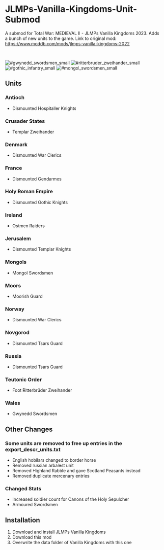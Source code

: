 # JLMPs-Vanilla-Kingdoms-Unit-Submod
A submod for Total War: MEDIEVAL II - JLMPs Vanilla Kingdoms 2023. Adds a bunch of new units to the game.
Link to original mod: https://www.moddb.com/mods/jlmps-vanilla-kingdoms-2022

<br>

![#gwynedd_swordsmen_small](https://github.com/rubenvanw/JLMPs-Vanilla-Kingdoms-Unit-Submod/assets/31618811/bf937596-e03a-4ad0-8eb6-a50d4aae5701)
![#ritterbruder_zweihander_small](https://github.com/rubenvanw/JLMPs-Vanilla-Kingdoms-Unit-Submod/assets/31618811/01cd808d-44aa-4edc-a430-af5804660576)
![#gothic_infantry_small](https://github.com/rubenvanw/JLMPs-Vanilla-Kingdoms-Unit-Submod/assets/31618811/944b8963-809c-4adc-820e-d3ae5bcf0bf6)
![#mongol_swordsmen_small](https://github.com/rubenvanw/JLMPs-Vanilla-Kingdoms-Unit-Submod/assets/31618811/7e74cba0-3991-44e7-bf28-4e26db04566c)

## Units

### Antioch
- Dismounted Hospitaller Knights
### Crusader States
- Templar Zweihander
### Denmark
- Dismounted War Clerics
### France
- Dismounted Gendarmes
### Holy Roman Empire
- Dismounted Gothic Knights
### Ireland
- Ostmen Raiders
### Jerusalem
- Dismounted Templar Knights
### Mongols
- Mongol Swordsmen
### Moors
- Moorish Guard
### Norway
- Dismounted War Clerics
### Novgorod
- Dismounted Tsars Guard
### Russia
- Dismounted Tsars Guard
### Teutonic Order
- Foot Ritterbrüder Zweihander
### Wales
- Gwynedd Swordsmen

## Other Changes

### Some units are removed to free up entries in the export_descr_units.txt
- English hobilars changed to border horse
- Removed russian arbalest unit
- Removed Highland Rabble and gave Scotland Peasants instead
- Removed duplicate mercenary entries

### Changed Stats
- Increased soldier count for Canons of the Holy Sepulcher
- Armoured Swordsmen


## Installation

1. Download and install JLMPs Vanilla Kingdoms
2. Download this mod
3. Overwrite the data folder of Vanilla Kingdoms with this one



